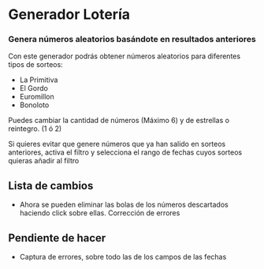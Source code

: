 # Generador Lotería

### Genera números aleatorios basándote en resultados anteriores

Con este generador podrás obtener números aleatorios para diferentes tipos de sorteos:
- La Primitiva
- El Gordo
- Euromillon
- Bonoloto

Puedes cambiar la cantidad de números (Máximo 6) y de estrellas o reintegro. (1 ó 2)

Si quieres evitar que genere números que ya han salido en sorteos anteriores,
activa el filtro y selecciona el rango de fechas cuyos sorteos quieras añadir al filtro


## Lista de cambios

- Ahora se pueden eliminar las bolas de los números descartados haciendo click sobre ellas. Corrección de errores


## Pendiente de hacer

- Captura de errores, sobre todo las de los campos de las fechas

